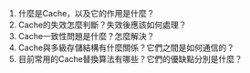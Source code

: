 1. 什麼是Cache，以及它的作用是什麼？
2. Cache的失效怎麼判斷？失效後應該如何處理？
3. Cache一致性問題是什麼？怎麼解決？
4. Cache與多級存儲結構有什麼關係？它們之間是如何通信的？
5. 目前常用的Cache替換算法有哪些？它們的優缺點分別是什麼？